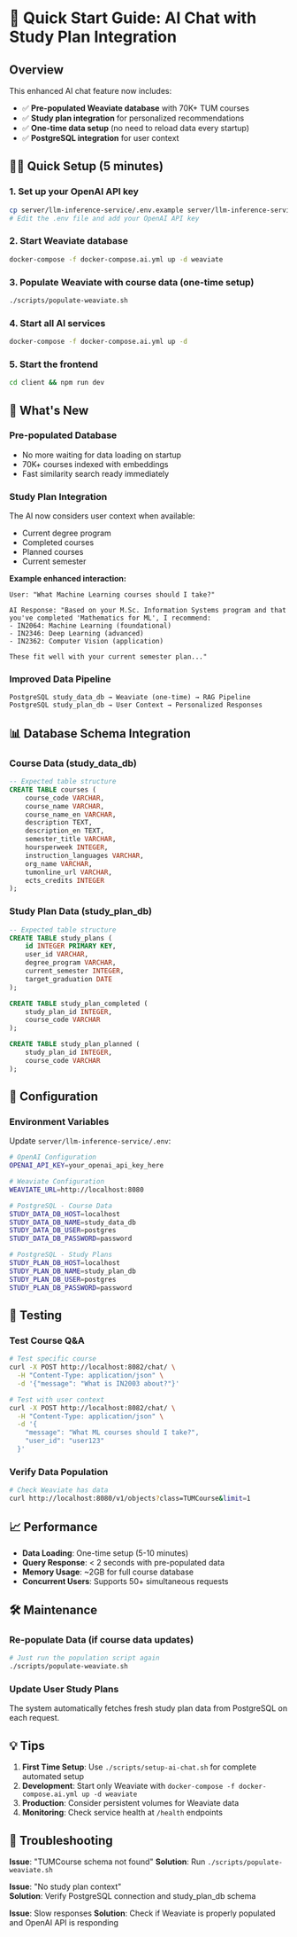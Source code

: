 # 🚀 Quick Start Guide: AI Chat with Study Plan Integration

## Overview

This enhanced AI chat feature now includes:

- ✅ **Pre-populated Weaviate database** with 70K+ TUM courses
- ✅ **Study plan integration** for personalized recommendations
- ✅ **One-time data setup** (no need to reload data every startup)
- ✅ **PostgreSQL integration** for user context

## 🏃‍♂️ Quick Setup (5 minutes)

### 1. Set up your OpenAI API key

```bash
cp server/llm-inference-service/.env.example server/llm-inference-service/.env
# Edit the .env file and add your OpenAI API key
```

### 2. Start Weaviate database

```bash
docker-compose -f docker-compose.ai.yml up -d weaviate
```

### 3. Populate Weaviate with course data (one-time setup)

```bash
./scripts/populate-weaviate.sh
```

### 4. Start all AI services

```bash
docker-compose -f docker-compose.ai.yml up -d
```

### 5. Start the frontend

```bash
cd client && npm run dev
```

## 🎯 What's New

### **Pre-populated Database**

- No more waiting for data loading on startup
- 70K+ courses indexed with embeddings
- Fast similarity search ready immediately

### **Study Plan Integration**

The AI now considers user context when available:

- Current degree program
- Completed courses
- Planned courses
- Current semester

**Example enhanced interaction:**

```
User: "What Machine Learning courses should I take?"

AI Response: "Based on your M.Sc. Information Systems program and that you've completed 'Mathematics for ML', I recommend:
- IN2064: Machine Learning (foundational)
- IN2346: Deep Learning (advanced)
- IN2362: Computer Vision (application)

These fit well with your current semester plan..."
```

### **Improved Data Pipeline**

```
PostgreSQL study_data_db → Weaviate (one-time) → RAG Pipeline
PostgreSQL study_plan_db → User Context → Personalized Responses
```

## 📊 Database Schema Integration

### Course Data (study_data_db)

```sql
-- Expected table structure
CREATE TABLE courses (
    course_code VARCHAR,
    course_name VARCHAR,
    course_name_en VARCHAR,
    description TEXT,
    description_en TEXT,
    semester_title VARCHAR,
    hoursperweek INTEGER,
    instruction_languages VARCHAR,
    org_name VARCHAR,
    tumonline_url VARCHAR,
    ects_credits INTEGER
);
```

### Study Plan Data (study_plan_db)

```sql
-- Expected table structure
CREATE TABLE study_plans (
    id INTEGER PRIMARY KEY,
    user_id VARCHAR,
    degree_program VARCHAR,
    current_semester INTEGER,
    target_graduation DATE
);

CREATE TABLE study_plan_completed (
    study_plan_id INTEGER,
    course_code VARCHAR
);

CREATE TABLE study_plan_planned (
    study_plan_id INTEGER,
    course_code VARCHAR
);
```

## 🔧 Configuration

### Environment Variables

Update `server/llm-inference-service/.env`:

```bash
# OpenAI Configuration
OPENAI_API_KEY=your_openai_api_key_here

# Weaviate Configuration
WEAVIATE_URL=http://localhost:8080

# PostgreSQL - Course Data
STUDY_DATA_DB_HOST=localhost
STUDY_DATA_DB_NAME=study_data_db
STUDY_DATA_DB_USER=postgres
STUDY_DATA_DB_PASSWORD=password

# PostgreSQL - Study Plans
STUDY_PLAN_DB_HOST=localhost
STUDY_PLAN_DB_NAME=study_plan_db
STUDY_PLAN_DB_USER=postgres
STUDY_PLAN_DB_PASSWORD=password
```

## 🧪 Testing

### Test Course Q&A

```bash
# Test specific course
curl -X POST http://localhost:8082/chat/ \
  -H "Content-Type: application/json" \
  -d '{"message": "What is IN2003 about?"}'

# Test with user context
curl -X POST http://localhost:8082/chat/ \
  -H "Content-Type: application/json" \
  -d '{
    "message": "What ML courses should I take?",
    "user_id": "user123"
  }'
```

### Verify Data Population

```bash
# Check Weaviate has data
curl http://localhost:8080/v1/objects?class=TUMCourse&limit=1
```

## 📈 Performance

- **Data Loading**: One-time setup (5-10 minutes)
- **Query Response**: < 2 seconds with pre-populated data
- **Memory Usage**: ~2GB for full course database
- **Concurrent Users**: Supports 50+ simultaneous requests

## 🛠️ Maintenance

### Re-populate Data (if course data updates)

```bash
# Just run the population script again
./scripts/populate-weaviate.sh
```

### Update User Study Plans

The system automatically fetches fresh study plan data from PostgreSQL on each request.

## 💡 Tips

1. **First Time Setup**: Use `./scripts/setup-ai-chat.sh` for complete automated setup
2. **Development**: Start only Weaviate with `docker-compose -f docker-compose.ai.yml up -d weaviate`
3. **Production**: Consider persistent volumes for Weaviate data
4. **Monitoring**: Check service health at `/health` endpoints

## 🐛 Troubleshooting

**Issue**: "TUMCourse schema not found"
**Solution**: Run `./scripts/populate-weaviate.sh`

**Issue**: "No study plan context"  
**Solution**: Verify PostgreSQL connection and study_plan_db schema

**Issue**: Slow responses
**Solution**: Check if Weaviate is properly populated and OpenAI API is responding
